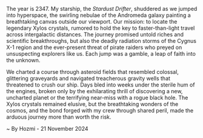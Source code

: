 
The year is 2347.  My starship, the *Stardust Drifter*, shuddered as we jumped into hyperspace, the swirling nebulae of the Andromeda galaxy painting a breathtaking canvas outside our viewport.  Our mission: to locate the legendary Xylos crystals, rumored to hold the key to faster-than-light travel across intergalactic distances.  The journey promised untold riches and scientific breakthroughs, but also the deadly radiation storms of the Cygnus X-1 region and the ever-present threat of pirate raiders who preyed on unsuspecting explorers like us.  Each jump was a gamble, a leap of faith into the unknown.


We charted a course through asteroid fields that resembled colossal, glittering graveyards and navigated treacherous gravity wells that threatened to crush our ship.  Days bled into weeks under the sterile hum of the engines, broken only by the exhilarating thrill of discovering a new, uncharted planet or the terrifying near-miss with a rogue black hole. The Xylos crystals remained elusive, but the breathtaking wonders of the cosmos, and the bond forged with my crew through shared peril, made the arduous journey more than worth the risk.

~ By Hozmi - 21 November 2024
